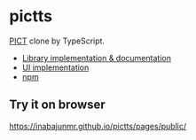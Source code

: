 # pictts

[PICT](https://github.com/microsoft/pict) clone by TypeScript.

* [Library implementation & documentation](./pictts)
* [UI implementation](./pages)
* [npm](https://www.npmjs.com/package/pictts)
## Try it on browser

https://inabajunmr.github.io/pictts/pages/public/
